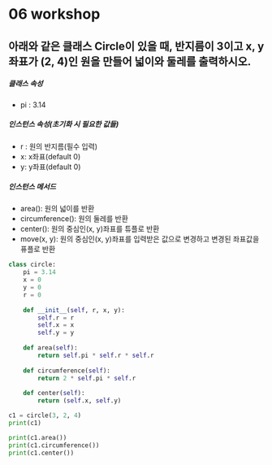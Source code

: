 



# 06 workshop

## 아래와 같은 클래스 Circle이 있을 때, 반지름이 3이고 x, y 좌표가 (2, 4)인 원을 만들어 넓이와 둘레를 출력하시오.

##### 클래스 속성

- pi : 3.14

##### 인스턴스 속성(초기화 시 필요한 값들)

- r : 원의 반지름(필수 입력)
- x: x좌표(default 0)
- y: y좌표(default 0)

##### 인스턴스 메서드
- area(): 원의 넓이를 반환
- circumference(): 원의 둘레를 반환
- center(): 원의 중심인(x, y)좌표를 튜플로 반환
- move(x, y): 원의 중심인(x, y)좌표를 입력받은 값으로 변경하고 변경된 좌표값을 퓨플로 반환

```python
class circle:
    pi = 3.14
    x = 0
    y = 0
    r = 0
    
    def __init__(self, r, x, y):
        self.r = r
        self.x = x
        self.y = y
        
    def area(self):
        return self.pi * self.r * self.r
    
    def circumference(self):
        return 2 * self.pi * self.r
    
    def center(self):
        return (self.x, self.y)

c1 = circle(3, 2, 4)
print(c1)

print(c1.area())
print(c1.circumference())
print(c1.center())
```